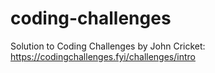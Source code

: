 # coding-challenges
Solution to Coding Challenges by John Cricket: https://codingchallenges.fyi/challenges/intro
